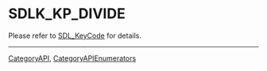 # SDLK_KP_DIVIDE

Please refer to [SDL_KeyCode](SDL_KeyCode) for details.

----
[CategoryAPI](CategoryAPI), [CategoryAPIEnumerators](CategoryAPIEnumerators)

